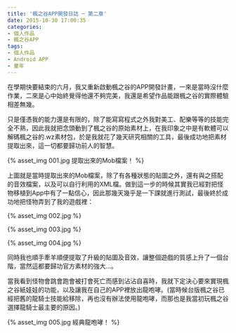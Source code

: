 ```yaml
---
title: '楓之谷APP開發日誌 ─ 第二章'
date: 2015-10-30 17:00:35
categories:
- 個人作品
- 楓之谷APP
tags:
- 個人作品
- Android APP
- 童年
---
```

在學期快要結束的六月，我又重新啟動楓之谷的APP開發計畫，一來是當時沒什麼作業，二來是心中始終覺得他還不夠完美，我還是希望作品能跟楓之谷的實際體驗相差無幾。

只是僅憑我的能力還是有限的，除了能寫寫程式之外我對美工、配樂等等的技能完全不熟，因此我就把念頭動到了楓之谷的原始素材上，在我印象之中是有軟體可以解碼楓之谷的.wz素材包，於是我就花了幾天研究相關的工具，最後成功地把素材提取出來，這一切都要歸功前人的智慧。

<!--more-->

{% asset_img 001.jpg 提取出來的Mob檔案！ %}

上圖就是當時提取出來的Mob檔案，除了有各種狀態的貼圖之外，還有與之搭配的音效檔案，以及可以自行利用的XML檔。做到這一步的時候其實我已經對把怪物移植到App中有了一點信心，因此那幾天幾乎是一下課就進行測試，最後終於成功地把怪物弄到了我的遊戲裡：


{% asset_img 002.jpg %}

{% asset_img 003.jpg %}

{% asset_img 004.jpg %}

同時我也順手牽羊順便提取了升級的貼圖及音效，讓整個遊戲的質感上升了一個台階，當然這都要歸功官方素材的強大...。

當我看到怪物會跳會跑會被打會死亡而感到沾沾自喜時，我就下定決心要來實現楓之谷紙娃娃的功能，以及讓我在自己的APP裡放出龍咆哮。(當時候台版楓之谷已經把舊的龍騎士技能給移除，再也沒有辦法使用龍咆哮，而那也是我當初玩楓之谷選擇龍騎士最主要的原因。)

{% asset_img 005.jpg 經典龍咆哮！ %}

